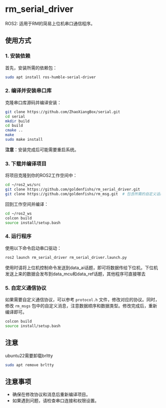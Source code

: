 # rm_serial_driver

ROS2: 适用于RM的简易上位机串口通信程序。

## 使用方式

### 1. 安装依赖

首先，安装所需的依赖包：

```bash
sudo apt install ros-humble-serial-driver
```

### 2. 编译并安装串口库

克隆串口库源码并编译安装：

```bash
git clone https://github.com/ZhaoXiangBox/serial.git
cd serial
mkdir build
cd build
cmake ..
make
sudo make install
```

**注意**：安装完成后可能需要重启系统。

### 3. 下载并编译项目

将项目克隆到你的ROS2工作空间中：

```bash
cd ~/ros2_ws/src
git clone https://github.com/goldenfishs/rm_serial_driver.git
git clone https://github.com/goldenfishs/rm_msg.git  # 包含所需的自定义话题消息，必须一起使用
```

回到工作空间并编译：

```bash
cd ~/ros2_ws
colcon build
source install/setup.bash
```

### 4. 运行程序

使用以下命令启动串口驱动：

```bash
ros2 launch rm_serial_driver rm_serial_driver.launch.py
```
使用时请将上位机控制命令发送到data_ai话题，即可将数据传给下位机，下位机发送上来的数据会发布到data_mcu和data_ref话题，其他程序可直接哪去

### 5. 自定义通信协议

如果需要自定义通信协议，可以参考 `protocol.h` 文件，修改对应的协议。同时，修改 `rm_msgs` 包中的自定义消息，注意数据顺序和数据类型。修改完成后，重新编译即可。

```bash
colcon build
source install/setup.bash
```

## 注意

ubuntu22需要卸载brltty

```bash
sudo apt remove brltty
```

## 注意事项

- 确保在修改协议和消息后重新编译项目。
- 如果遇到问题，请检查串口连接和权限设置。
